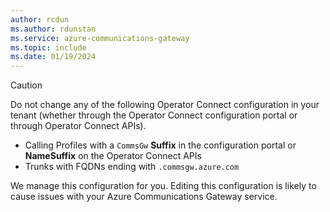 ```yaml
---
author: rcdun
ms.author: rdunstan
ms.service: azure-communications-gateway
ms.topic: include
ms.date: 01/19/2024
---
```


> [!CAUTION]
> Do not change any of the following Operator Connect configuration in your tenant (whether through the Operator Connect configuration portal or through Operator Connect APIs).
> 
> - Calling Profiles with a `CommsGw` **Suffix** in the configuration portal or **NameSuffix** on the Operator Connect APIs
> - Trunks with FQDNs ending with `.commsgw.azure.com`
> 
> We manage this configuration for you. Editing this configuration is likely to cause issues with your Azure Communications Gateway service.
